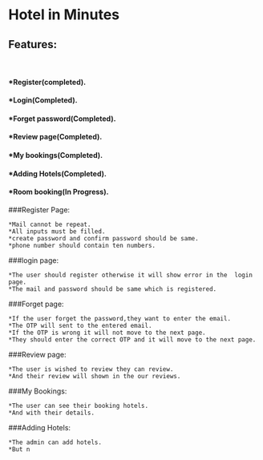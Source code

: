 <h1>Hotel in Minutes</h1>

<h2>Features:</h2><br>

   <h4>*Register(completed).</h4>
   <h4>*Login(Completed).</h4>
   <h4>*Forget password(Completed).</h4>
   <h4>*Review page(Completed).</h4>
   <h4>*My bookings(Completed).</h4>
   <h4>*Adding Hotels(Completed).</h4>
   <h4>*Room booking(In Progress).</h4>


###Register Page:

    *Mail cannot be repeat.
    *All inputs must be filled.
    *create password and confirm password should be same.
    *phone number should contain ten numbers.

###login page:
    
    *The user should register otherwise it will show error in the  login page.
    *The mail and password should be same which is registered.

###Forget page:

    *If the user forget the password,they want to enter the email.
    *The OTP will sent to the entered email.
    *If the OTP is wrong it will not move to the next page.
    *They should enter the correct OTP and it will move to the next page.

###Review page:
    
    *The user is wished to review they can review.
    *And their review will shown in the our reviews.

###My Bookings:

    *The user can see their booking hotels.
    *And with their details.

###Adding Hotels:

    *The admin can add hotels.
    *But n


